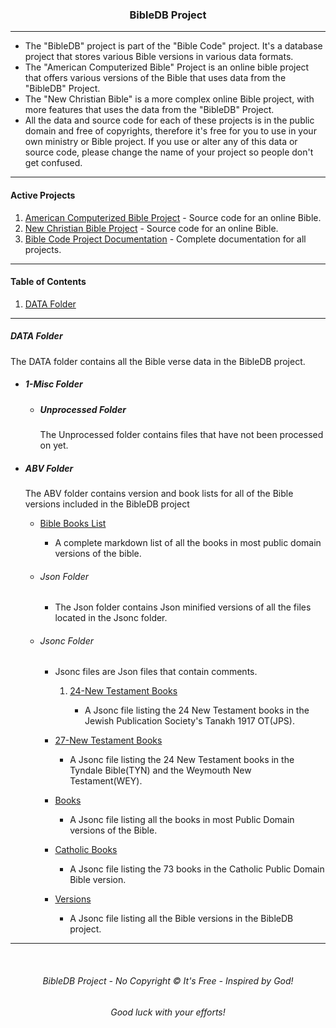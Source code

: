 <h3 align="center">BibleDB Project</h3>

---

* The "BibleDB" project is part of the "Bible Code" project. It's a database project that stores various Bible versions in various data formats.
* The "American Computerized Bible" Project is an online bible project that offers various versions of the Bible that uses data from the "BibleDB" Project.
* The "New Christian Bible" is a more complex online Bible project, with more features that uses the data from the "BibleDB" Project.
* All the data and source code for each of these projects is in the public domain and free of copyrights, therefore it's free for you to use in your own ministry or Bible project. If you use or alter any of this data or source code, please change the name of your project so people don't get confused.

---
#### Active Projects

1. [American Computerized Bible Project](https://github.com/ACB-Bible/AmericanComputerizedBible) - Source code for an online Bible.
2. [New Christian Bible Project](https://github.com/ACB-Bible/NCB)  - Source code for an online Bible.
3. [Bible Code Project Documentation](https://github.com/ACB-Bible/DOC) - Complete documentation for all projects.

---

#### Table of Contents

1. [DATA Folder](#data-folder)
    
---

##### DATA Folder

The DATA folder contains all the Bible verse data in the BibleDB project.




* ##### 1-Misc Folder
    * ##### Unprocessed Folder
        The Unprocessed folder contains files that have not been processed on yet.

* ##### ABV Folder

    The ABV folder contains version and book lists for all of the Bible versions included in the BibleDB project
    <br>
    * [Bible Books List](/DATA/ABV/BibleBookLists.md)
    
        * A complete markdown list of all the books in most public domain versions of the bible.

    * ###### Json Folder
        * The Json folder contains Json minified versions of all the files located in the Jsonc folder.

    * ###### Jsonc Folder

        * Jsonc files are Json files that contain comments.

            1. [24-New Testament Books](/DATA/ABV/Jsonc/24-NewTestamentBooks.jsonc)

                * A Jsonc file listing the 24 New Testament books in the Jewish Publication Society's Tanakh 1917 OT(JPS).

        * [27-New Testament Books](/DATA/ABV/Jsonc/27-NewTestamentBooks.jsonc)

            * A Jsonc file listing the 24 New Testament books in the Tyndale Bible(TYN) and the Weymouth New Testament(WEY).

        * [Books](/DATA/ABV/Jsonc/Books.jsonc)

            * A Jsonc file listing all the books in most Public Domain versions of the Bible.

        * [Catholic Books](/DATA/ABV/Jsonc/CatholicBooks.jsonc)

            * A Jsonc file listing the 73 books in the Catholic Public Domain Bible version.

        * [Versions](/DATA/ABV/Jsonc/Versions.jsonc)

            * A Jsonc file listing all the Bible versions in the BibleDB project.    

---
<br>

<h6 align="center" title="God's Word Is Not For Sale">BibleDB Project - No Copyright © It's Free - Inspired by God!</h3>
<h6 align="center">Good luck with your efforts!</h6>